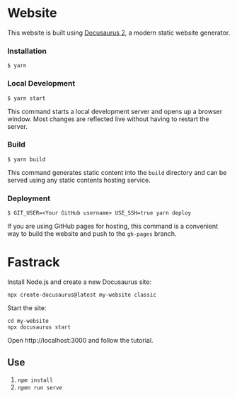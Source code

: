# Website

This website is built using [Docusaurus 2](https://docusaurus.io/), a modern static website generator.

### Installation

```
$ yarn
```

### Local Development

```
$ yarn start
```

This command starts a local development server and opens up a browser window. Most changes are reflected live without having to restart the server.

### Build

```
$ yarn build
```

This command generates static content into the `build` directory and can be served using any static contents hosting service.

### Deployment

```
$ GIT_USER=<Your GitHub username> USE_SSH=true yarn deploy
```

If you are using GitHub pages for hosting, this command is a convenient way to build the website and push to the `gh-pages` branch.


# Fastrack 
Install Node.js and create a new Docusaurus site:

```
npx create-docusaurus@latest my-website classic
```
Start the site:

```
cd my-website
npx docusaurus start
```

Open http://localhost:3000 and follow the tutorial.

## Use
1. `npm install`
2. `npmn run serve`